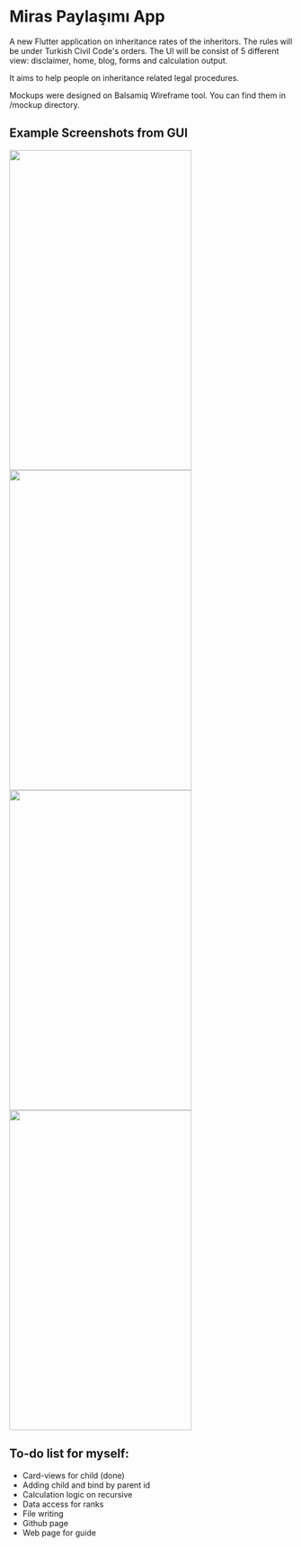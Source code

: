 # Miras Paylaşımı App 

A new Flutter application on inheritance rates of the inheritors. The rules will be under Turkish Civil Code's orders.
The UI will be consist of 5 different view: disclaimer, home, blog, forms and calculation output. 

It aims to help people on inheritance related legal procedures.

Mockups were designed on Balsamiq Wireframe tool. You can find them in /mockup directory.  

## Example Screenshots from GUI
<img src="https://github.com/EsraKantarci/mirasapp/blob/master/screenshot/dislaimer.png" width="324" height="570"> <img src="https://github.com/EsraKantarci/mirasapp/blob/master/screenshot/home.png" width="324" height="570">
<img src="https://github.com/EsraKantarci/mirasapp/blob/master/screenshot/start.png" width="324" height="570"> <img src="https://github.com/EsraKantarci/mirasapp/blob/master/screenshot/s1c1_2.png" width="324" height="570">


## To-do list for myself:
- Card-views for child (done)
- Adding child and bind by parent id
- Calculation logic on recursive
- Data access for ranks
- File writing 
- Github page
- Web page for guide
